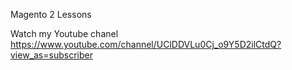 Magento 2 Lessons

Watch my Youtube chanel https://www.youtube.com/channel/UClDDVLu0Cj_o9Y5D2ilCtdQ?view_as=subscriber
